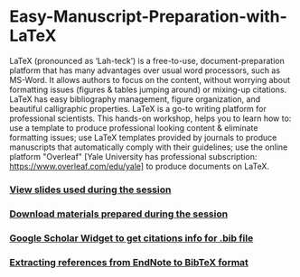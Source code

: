 # Easy-Manuscript-Preparation-with-LaTeX
LaTeX (pronounced as ‘Lah-teck’) is a free-to-use, document-preparation platform that has many advantages over usual word processors, such as MS-Word. It allows authors to focus on the content, without worrying about formatting issues (figures &amp; tables jumping around) or mixing-up citations. LaTeX has easy bibliography management, figure organization, and beautiful calligraphic properties. LaTeX is a go-to writing platform for professional scientists. This hands-on workshop, helps you to learn how to:  use a template to produce professional looking content &amp; eliminate formatting issues; use LaTeX templates provided by journals to produce manuscripts that automatically comply with their guidelines; use the online platform "Overleaf" [Yale University has professional subscription: https://www.overleaf.com/edu/yale] to produce documents on LaTeX. 


### [View slides used during the session](https://github.com/Nur-Taz/Easy-Manuscript-Preparation-with-LaTeX/blob/master/Manuscript_prep_LaTeX_slides.pdf)

### [Download materials prepared during the session](https://github.com/Nur-Taz/Easy-Manuscript-Preparation-with-LaTeX/blob/master/my_first_LaTeX.zip)

### [Google Scholar Widget to get citations info for .bib file](https://chrome.google.com/webstore/detail/google-scholar-button/ldipcbpaocekfooobnbcddclnhejkcpn?hl=en)

### [Extracting references from EndNote to BibTeX format](https://github.com/Nur-Taz/Easy-Manuscript-Preparation-with-LaTeX/blob/master/Export_EndNote_to_BibTeX.mp4)


